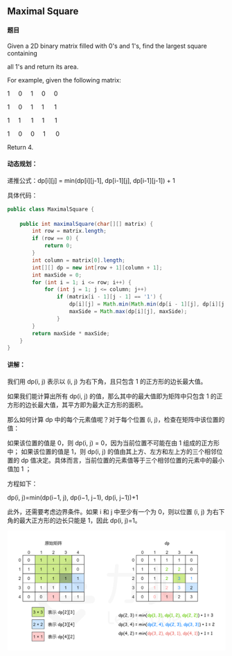 ## Maximal Square

#### 题目

Given a 2D binary matrix filled with 0's and 1's, find the largest square containing

all 1's and return its area.

For example, given the following matrix:


1     0     1     0     0

1     0     1     1      1

1     1      1     1      1

1     0     0     1      0


Return 4.


#### 动态规划：

递推公式：dp[i][j] = min(dp[i][j-1], dp[i-1][j], dp[i-1][j-1]) + 1

具体代码：

```java
public class MaximalSquare {

	public int maximalSquare(char[][] matrix) {
        int row = matrix.length;
        if (row == 0) {
            return 0;
        }
        int column = matrix[0].length;
        int[][] dp = new int[row + 1][column + 1];
        int maxSide = 0;
        for (int i = 1; i <= row; i++) {
            for (int j = 1; j <= column; j++)
                if (matrix[i - 1][j - 1] == '1') {
                    dp[i][j] = Math.min(Math.min(dp[i - 1][j], dp[i][j - 1]), dp[i - 1][j - 1]) + 1;
                    maxSide = Math.max(dp[i][j], maxSide);
                }
        }
        return maxSide * maxSide;
    }
}

```

#### 讲解：

我们用 dp(i, j) 表示以 (i, j) 为右下角，且只包含 1 的正方形的边长最大值。

如果我们能计算出所有 dp(i, j) 的值，那么其中的最大值即为矩阵中只包含 1 的正方形的边长最大值，其平方即为最大正方形的面积。



那么如何计算 dp 中的每个元素值呢？对于每个位置 (i, j)，检查在矩阵中该位置的值：

如果该位置的值是 0，则 dp(i, j) = 0，因为当前位置不可能在由 1 组成的正方形中；
如果该位置的值是 1，则 dp(i, j) 的值由其上方、左方和左上方的三个相邻位置的 dp 值决定。具体而言，当前位置的元素值等于三个相邻位置的元素中的最小值加 1 ；


方程如下：

dp(i, j)=min(dp(i−1, j), dp(i−1, j−1), dp(i, j−1))+1


此外，还需要考虑边界条件。如果 i 和 j 中至少有一个为 0，则以位置 (i, j) 为右下角的最大正方形的边长只能是 1，因此 dp(i, j)=1。



 ![](../../res/ms/1.png)
